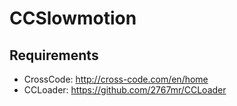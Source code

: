 # CCSlowmotion
## Requirements
* CrossCode: http://cross-code.com/en/home
* CCLoader: https://github.com/2767mr/CCLoader
